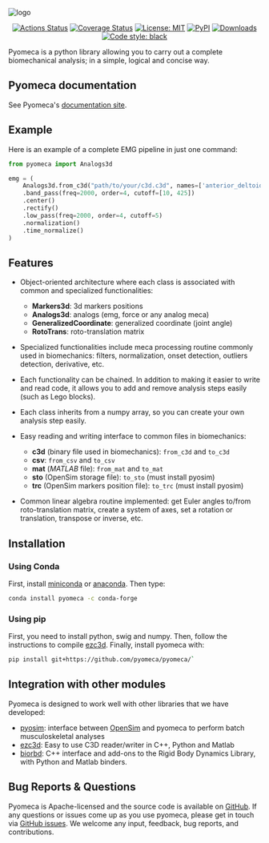 <img
  src="https://raw.githubusercontent.com/pyomeca/design/master/logo/logo_plain_doc.svg?sanitize=true"
  alt="logo"
/>

<p align="center">
  <a href="https://github.com/romainmartinez/motion/actions"
    ><img
      alt="Actions Status"
      src="https://github.com/romainmartinez/motion/workflows/CI/badge.svg"
  /></a>
  <a href="https://coveralls.io/github/romainmartinez/motion?branch=master"
    ><img
      alt="Coverage Status"
      src="https://coveralls.io/repos/github/romainmartinez/motion/badge.svg?branch=master"
  /></a>
  <a href="https://anaconda.org/conda-forge/pyomeca"
    ><img
      alt="License: MIT"
      src="https://anaconda.org/conda-forge/pyomeca/badges/license.svg"
  /></a>
  <a href="https://anaconda.org/conda-forge/pyomeca"
    ><img
      alt="PyPI"
      src="https://anaconda.org/conda-forge/pyomeca/badges/latest_release_date.svg"
  /></a>
  <a href="https://anaconda.org/conda-forge/pyomeca"
    ><img
      alt="Downloads"
      src="https://anaconda.org/conda-forge/pyomeca/badges/downloads.svg"
  /></a>
  <a href="https://github.com/psf/black"
    ><img
      alt="Code style: black"
      src="https://img.shields.io/badge/code%20style-black-000000.svg"
  /></a>
</p>

Pyomeca is a python library allowing you to carry out a complete biomechanical analysis; in a simple, logical and concise way.

## Pyomeca documentation

See Pyomeca's [documentation site](https://romainmartinez.github.io/motion).

## Example

Here is an example of a complete EMG pipeline in just one command:

```python
from pyomeca import Analogs3d

emg = (
    Analogs3d.from_c3d("path/to/your/c3d.c3d", names=['anterior_deltoid', 'biceps'])
    .band_pass(freq=2000, order=4, cutoff=[10, 425])
    .center()
    .rectify()
    .low_pass(freq=2000, order=4, cutoff=5)
    .normalization()
    .time_normalize()
)
```

## Features

- Object-oriented architecture where each class is associated with common and specialized functionalities:
  - **Markers3d**: 3d markers positions
  - **Analogs3d**: analogs (emg, force or any analog meca)
  - **GeneralizedCoordinate**: generalized coordinate (joint angle)
  - **RotoTrans**: roto-translation matrix


- Specialized functionalities include meca processing routine commonly used in biomechanics: filters, normalization, onset detection, outliers detection, derivative, etc.


- Each functionality can be chained. In addition to making it easier to write and read code, it allows you to add and remove analysis steps easily (such as Lego blocks).


- Each class inherits from a numpy array, so you can create your own analysis step easily.


- Easy reading and writing interface to common files in biomechanics:
  - **c3d** (binary file used in biomechanics): `from_c3d` and `to_c3d`
  - **csv**: `from_csv` and `to_csv`
  - **mat** (_MATLAB_ file): `from_mat` and `to_mat`
  - **sto** (OpenSim storage file): `to_sto` (must install pyosim)
  - **trc** (OpenSim markers position file): `to_trc` (must install pyosim)


- Common linear algebra routine implemented: get Euler angles to/from roto-translation matrix, create a system of axes, set a rotation or translation, transpose or inverse, etc.

## Installation

### Using Conda

First, install [miniconda](https://conda.io/miniconda.html) or [anaconda](https://www.anaconda.com/download/).
Then type:

```bash
conda install pyomeca -c conda-forge
```

### Using pip

First, you need to install python, swig and numpy. 
Then, follow the instructions to compile [ezc3d](https://github.com/pyomeca/ezc3d).
Finally, install pyomeca with:

```bash
pip install git+https://github.com/pyomeca/pyomeca/`
```

## Integration with other modules

Pyomeca is designed to work well with other libraries that we have developed:

- [pyosim](https://github.com/pyomeca/pyosim): interface between [OpenSim](http://opensim.stanford.edu/) and pyomeca to perform batch musculoskeletal analyses
- [ezc3d](https://github.com/pyomeca/ezc3d): Easy to use C3D reader/writer in C++, Python and Matlab
- [biorbd](https://github.com/pyomeca/biorbd): C++ interface and add-ons to the Rigid Body Dynamics Library, with Python and Matlab binders.

## Bug Reports & Questions

Pyomeca is Apache-licensed and the source code is available on [GitHub](https://github.com/pyomeca/pyomeca). If any questions or issues come up as you use pyomeca, please get in touch via [GitHub issues](https://github.com/pyomeca/pyomeca/issues). We welcome any input, feedback, bug reports, and contributions.
